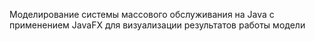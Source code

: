 Моделирование системы массового обслуживания на Java с применением JavaFX для визуализации результатов работы модели
